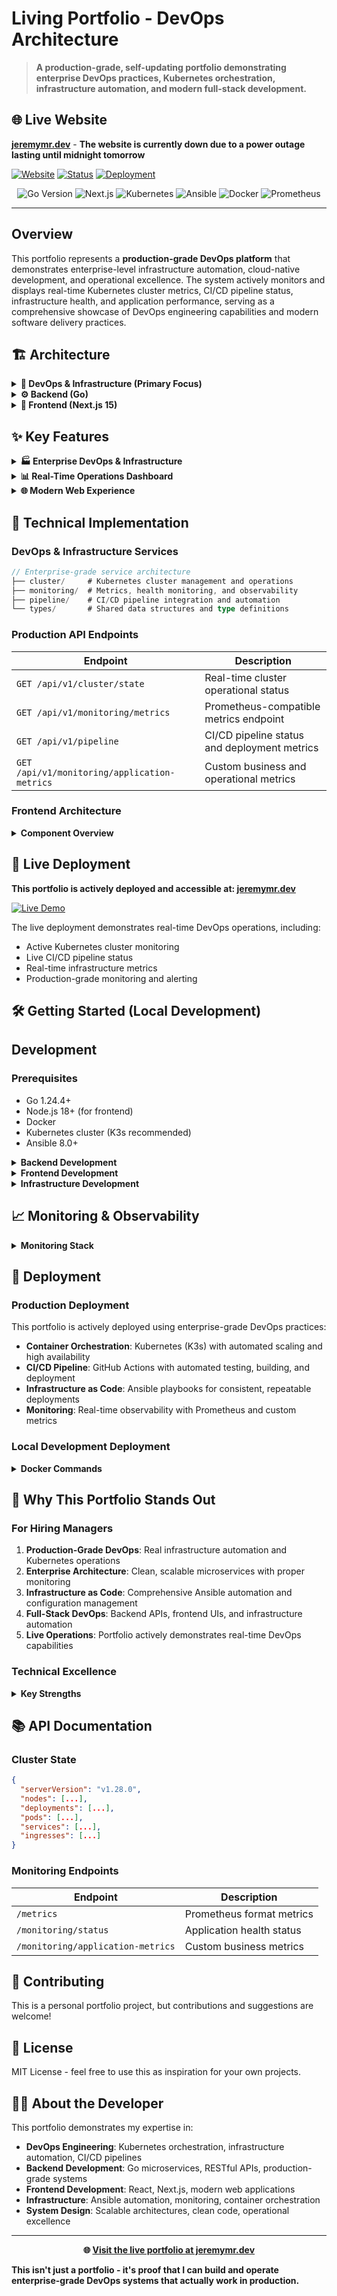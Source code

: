 # Living Portfolio - DevOps Architecture

> **A production-grade, self-updating portfolio demonstrating enterprise DevOps practices, Kubernetes orchestration, infrastructure automation, and modern full-stack development.**

## 🌐 Live Website

**[jeremymr.dev](https://jeremymr.dev)** - **The website is currently down due to a power outage lasting until midnight tomorrow**

[![Website](https://img.shields.io/badge/Website-jeremymr.dev-blue?style=for-the-badge&logo=globe)](https://jeremymr.dev)
[![Status](https://img.shields.io/badge/Status-Live%20Production-brightgreen?style=for-the-badge&logo=check-circle)](https://jeremymr.dev)
[![Deployment](https://img.shields.io/badge/Deployment-Kubernetes-blue?style=for-the-badge&logo=kubernetes)](https://jeremymr.dev)

<div align="center">
  <img src="https://img.shields.io/badge/Go-1.24.4+-00ADD8?style=for-the-badge&logo=go&logoColor=white" alt="Go Version">
  <img src="https://img.shields.io/badge/Next.js-15-black?style=for-the-badge&logo=next.js&logoColor=white" alt="Next.js">
  <img src="https://img.shields.io/badge/Kubernetes-1.28+-326CE5?style=for-the-badge&logo=kubernetes&logoColor=white" alt="Kubernetes">
  <img src="https://img.shields.io/badge/Ansible-8.0+-EE0000?style=for-the-badge&logo=ansible&logoColor=white" alt="Ansible">
  <img src="https://img.shields.io/badge/Docker-2496ED?style=for-the-badge&logo=docker&logoColor=white" alt="Docker">
  <img src="https://img.shields.io/badge/Prometheus-E6522C?style=for-the-badge&logo=prometheus&logoColor=white" alt="Prometheus">
</div>

---

## Overview

This portfolio represents a **production-grade DevOps platform** that demonstrates enterprise-level infrastructure automation, cloud-native development, and operational excellence. The system actively monitors and displays real-time Kubernetes cluster metrics, CI/CD pipeline status, infrastructure health, and application performance, serving as a comprehensive showcase of DevOps engineering capabilities and modern software delivery practices.

## 🏗️ Architecture

<details>
<summary><strong>🚀 DevOps & Infrastructure (Primary Focus)</strong></summary>

- **Container Orchestration**: Production Kubernetes (K3s) cluster with high availability
- **Infrastructure as Code**: Comprehensive Ansible automation for cluster provisioning and management
- **CI/CD Pipeline**: GitHub Actions with automated testing, building, and deployment
- **Monitoring & Observability**: Prometheus metrics, Grafana dashboards, and custom application metrics
- **Containerization**: Multi-stage Docker builds with security scanning and optimization
- **Configuration Management**: Ansible playbooks for automated infrastructure deployment

</details>

<details>
<summary><strong>⚙️ Backend (Go)</strong></summary>

- **Language**: Go 1.24.4 with enterprise-grade error handling and logging
- **Framework**: Gorilla Mux for RESTful API routing with middleware support
- **Architecture**: Clean, modular microservices architecture with clear separation of concerns
- **Logging**: Structured logging with Zerolog for production debugging and monitoring
- **Monitoring**: Prometheus metrics integration with custom business metrics
- **Kubernetes Integration**: Native Kubernetes Go client (`k8s.io/client-go`) for cluster management, pod operations, deployment scaling, and real-time cluster state monitoring
- **Prometheus Integration**: Prometheus Go client (`github.com/prometheus/client_golang`) for custom metrics collection, application monitoring, and operational KPIs

</details>

<details>
<summary><strong>🎨 Frontend (Next.js 15)</strong></summary>

- **Framework**: Next.js 15 with React 19 for optimal performance and developer experience
- **Styling**: Tailwind CSS v4 with modern design system and component library
- **UI Components**: Radix UI primitives for accessible, production-ready components
- **Animations**: Framer Motion + GSAP for smooth, performant user interactions
- **3D Graphics**: OGL for WebGL rendering and advanced visualizations
- **State Management**: Modern React patterns with hooks and context for scalable state

</details>

## ✨ Key Features

<details>
<summary><strong>🏭 Enterprise DevOps & Infrastructure</strong></summary>

- **Production Kubernetes Management**: Real-time cluster state visualization with operational insights
- **Infrastructure Automation**: Ansible-driven cluster provisioning, scaling, and maintenance
- **CI/CD Excellence**: Automated testing, building, and deployment pipelines with GitHub Actions
- **Monitoring & Alerting**: Comprehensive observability with Prometheus, custom metrics, and health checks
- **Configuration Management**: Infrastructure as Code with version-controlled Ansible playbooks

</details>

<details>
<summary><strong>📊 Real-Time Operations Dashboard</strong></summary>

- **Cluster Health Monitoring**: Live pod, deployment, and service status tracking
- **Infrastructure Metrics**: Node health, resource utilization, and performance indicators
- **Pipeline Visibility**: Real-time CI/CD status and deployment tracking
- **Operational Insights**: Automated infrastructure health monitoring and alerting

</details>

<details>
<summary><strong>🌐 Modern Web Experience</strong></summary>

- **Responsive Design**: Mobile-first, accessible interface with professional aesthetics
- **Performance Optimization**: Smooth animations and transitions with optimal rendering
- **Theme Support**: Dark/light mode with consistent design language
- **Real-Time Updates**: Live data integration for dynamic user experience

</details>

## 🔧 Technical Implementation

### DevOps & Infrastructure Services
```go
// Enterprise-grade service architecture
├── cluster/     # Kubernetes cluster management and operations
├── monitoring/  # Metrics, health monitoring, and observability
├── pipeline/    # CI/CD pipeline integration and automation
└── types/       # Shared data structures and type definitions
```

### Production API Endpoints
| Endpoint | Description |
|----------|-------------|
| `GET /api/v1/cluster/state` | Real-time cluster operational status |
| `GET /api/v1/monitoring/metrics` | Prometheus-compatible metrics endpoint |
| `GET /api/v1/pipeline` | CI/CD pipeline status and deployment metrics |
| `GET /api/v1/monitoring/application-metrics` | Custom business and operational metrics |

### Frontend Architecture
<details>
<summary><strong>Component Overview</strong></summary>

- **Hero Section**: Professional introduction with enterprise-grade animations
- **Kubernetes Operations**: Real-time cluster visualization and management interface
- **Monitoring Dashboard**: Comprehensive metrics and health indicators
- **DevOps Showcase**: Infrastructure automation and configuration management display
- **Ansible Integration**: Configuration management and infrastructure as Code demonstration

</details>

## 🚀 Live Deployment

**This portfolio is actively deployed and accessible at: [jeremymr.dev](https://jeremymr.dev)**

[![Live Demo](https://img.shields.io/badge/Live%20Demo-View%20Now-blue?style=for-the-badge&logo=play-circle)](https://jeremymr.dev)

The live deployment demonstrates real-time DevOps operations, including:
- Active Kubernetes cluster monitoring
- Live CI/CD pipeline status
- Real-time infrastructure metrics
- Production-grade monitoring and alerting

## 🛠️ Getting Started (Local Development)

## Development

### Prerequisites
- Go 1.24.4+
- Node.js 18+ (for frontend)
- Docker
- Kubernetes cluster (K3s recommended)
- Ansible 8.0+

<details>
<summary><strong>Backend Development</strong></summary>

```bash
cd backend
make build    # Build binary
make run      # Run with hot reload
make test     # Run tests
```

</details>

<details>
<summary><strong>Frontend Development</strong></summary>

```bash
cd frontend/portfolio
npm run dev     # Development server
npm run build   # Production build
npm run lint    # Lint code
```

</details>

<details>
<summary><strong>Infrastructure Development</strong></summary>

```bash
cd scripts/ansible/k3s-ansible
cp inventory-sample.yml inventory.yml
# Edit inventory.yml with your cluster details
ansible-playbook playbooks/site.yml -i inventory.yml
```

</details>

## 📈 Monitoring & Observability

<details>
<summary><strong>Monitoring Stack</strong></summary>

- **Application Metrics**: Custom business metrics and operational KPIs
- **Infrastructure Metrics**: Comprehensive system and cluster health monitoring
- **Prometheus Integration**: Industry-standard monitoring stack with custom exporters
- **Real-time Logging**: Structured logging with Zerolog for production debugging
- **Health Checks**: Automated endpoint health monitoring and alerting
- **Performance Metrics**: Response time, throughput, and resource utilization tracking

</details>

## 🚀 Deployment

### Production Deployment
This portfolio is actively deployed using enterprise-grade DevOps practices:
- **Container Orchestration**: Kubernetes (K3s) with automated scaling and high availability
- **CI/CD Pipeline**: GitHub Actions with automated testing, building, and deployment
- **Infrastructure as Code**: Ansible playbooks for consistent, repeatable deployments
- **Monitoring**: Real-time observability with Prometheus and custom metrics

### Local Development Deployment
<details>
<summary><strong>Docker Commands</strong></summary>

```bash
# Backend
docker build -t living-portfolio-backend ./backend
docker run -p 8080:8080 living-portfolio-backend

# Frontend
docker build -t living-portfolio-frontend ./frontend
docker run -p 3000:3000 living-portfolio-frontend

# Kubernetes
kubectl apply -f k8s/
```

</details>

## 🎯 Why This Portfolio Stands Out

### For Hiring Managers
1. **Production-Grade DevOps**: Real infrastructure automation and Kubernetes operations
2. **Enterprise Architecture**: Clean, scalable microservices with proper monitoring
3. **Infrastructure as Code**: Comprehensive Ansible automation and configuration management
4. **Full-Stack DevOps**: Backend APIs, frontend UIs, and infrastructure automation
5. **Live Operations**: Portfolio actively demonstrates real-time DevOps capabilities

### Technical Excellence
<details>
<summary><strong>Key Strengths</strong></summary>

- **Clean Architecture**: Well-structured, maintainable, enterprise-grade code
- **Production Ready**: Comprehensive error handling, logging, monitoring, and alerting
- **Scalable Design**: Microservices architecture with clear separation of concerns
- **Modern DevOps Practices**: Infrastructure as Code, CI/CD automation, container orchestration
- **Infrastructure Automation**: Ansible, Kubernetes, Docker, and monitoring integration

</details>

## 📚 API Documentation

### Cluster State
```json
{
  "serverVersion": "v1.28.0",
  "nodes": [...],
  "deployments": [...],
  "pods": [...],
  "services": [...],
  "ingresses": [...]
}
```

### Monitoring Endpoints
| Endpoint | Description |
|----------|-------------|
| `/metrics` | Prometheus format metrics |
| `/monitoring/status` | Application health status |
| `/monitoring/application-metrics` | Custom business metrics |

## 🤝 Contributing

This is a personal portfolio project, but contributions and suggestions are welcome!

## 📄 License

MIT License - feel free to use this as inspiration for your own projects.

## 👨‍💻 About the Developer

This portfolio demonstrates my expertise in:
- **DevOps Engineering**: Kubernetes orchestration, infrastructure automation, CI/CD pipelines
- **Backend Development**: Go microservices, RESTful APIs, production-grade systems
- **Frontend Development**: React, Next.js, modern web applications
- **Infrastructure**: Ansible automation, monitoring, container orchestration
- **System Design**: Scalable architectures, clean code, operational excellence

---

<div align="center">
  <strong>🌐 <a href="https://jeremymr.dev">Visit the live portfolio at jeremymr.dev</a></strong>
</div>

**This isn't just a portfolio - it's proof that I can build and operate enterprise-grade DevOps systems that actually work in production.**
